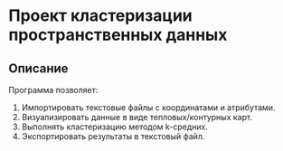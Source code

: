 # Проект кластеризации пространственных данных

## Описание
Программа позволяет:
1. Импортировать текстовые файлы с координатами и атрибутами.
2. Визуализировать данные в виде тепловых/контурных карт.
3. Выполнять кластеризацию методом k-средних.
4. Экспортировать результаты в текстовый файл.